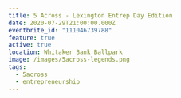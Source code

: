 ```yaml
---
title: 5 Across - Lexington Entrep Day Edition
date: 2020-07-29T21:00:00.000Z
eventbrite_id: "111046739788"
feature: true
active: true
location: Whitaker Bank Ballpark
image: /images/5across-legends.png
tags:
  - 5across
  - entrepreneurship
---
```

